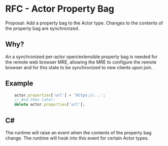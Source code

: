 # RFC - Actor Property Bag

Proposal: Add a property bag to the Actor type. Changes to the contents of the property bag are synchronized.

## Why?

An a synchronized per-actor open/extensible property bag is needed for the remote web browser MRE, allowing the MRE to configure the remote browser and for this state to be synchronized to new clients upon join.

## Example

```ts
	actor.properties['url'] = 'https://...';
	// And then later:
	delete actor.properties['url'];
```

## C#

The runtime will raise an event when the contents of the property bag change. The runtime will hook into this event for certain Actor types.
